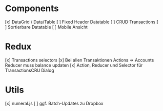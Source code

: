 # Components
[x] DataGrid / Data/Table
[ ] Fixed Header Datatable
[ ] CRUD Transactions
[ ] Sortierbare Datatable
[ ] Mobile Ansicht

# Redux
[x] Transactions selectors
[x] Bei allen Transaktionen Actions => Accounts Reducer muss balance updaten
[x] Action, Reducer und Selector für TransactionsCRU Dialog

# Utils
[x] numeral.js
[ ] ggf. Batch-Updates zu Dropbox